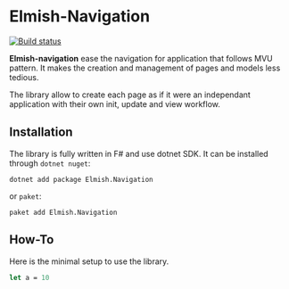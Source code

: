 # Elmish-Navigation

[![Build status](https://ci.appveyor.com/api/projects/status/h0c83n5niwc8gm35/branch/main?svg=true)](https://ci.appveyor.com/project/Takumii/elmish-navigation/branch/main)

**Elmish-navigation** ease the navigation for application that follows MVU pattern. It makes the creation and management of pages and models less tedious.

The library allow to create each page as if it were an independant application with their own init, update and view workflow.

## Installation

The library is fully written in F# and use dotnet SDK. It can be installed through `dotnet nuget`:
```
dotnet add package Elmish.Navigation
```

or `paket`:
```
paket add Elmish.Navigation
```

## How-To

Here is the minimal setup to use the library.
```fsharp
let a = 10
```